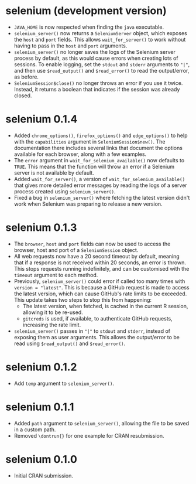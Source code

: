 # selenium (development version)

- `JAVA_HOME` is now respected when finding the `java` executable.
- `selenium_server()` now returns a `SeleniumServer` object, which exposes the
  `host` and `port` fields. This allows `wait_for_server()` to work without
  having to pass in the `host` and `port` arguments.
- `selenium_server()` no longer saves the logs of the Selenium server process
  by default, as this would cause errors when creating lots of sessions. To
  enable logging, set the `stdout` and `stderr` arguments to `"|"`, and then
  use `$read_output()` and `$read_error()` to read the output/error, as before.
- `SeleniumSession$close()` no longer throws an error if you use it twice.
  Instead, it returns a boolean that indicates if the session was already
  closed.

# selenium 0.1.4

- Added `chrome_options()`, `firefox_options()` and `edge_options()` to help
  with the `capabilities` argument in `SeleniumSession$new()`. The documentation
  there includes several links that document the options available for each
  browser, along with a few examples.
- The `error` argument in `wait_for_selenium_available()` now defaults to
  `TRUE`. This means that the function will throw an error if a Selenium server
  is not available by default.
- Added `wait_for_server()`, a version of `wait_for_selenium_available()` that
  gives more detailed error messages by reading the logs of a server process
  created using `selenium_server()`.
- Fixed a bug in `selenium_server()` where fetching the latest version
  didn't work when Selenium was preparing to release a new version.

# selenium 0.1.3

- The `browser`, `host` and `port` fields can now be used to access the browser,
  host and port of a `SeleniumSession` object.
- All web requests now have a 20 second timeout by default, meaning that if a
  response is not received within 20 seconds, an error is thrown. This stops
  requests running indefinitely, and can be customised with the `timeout`
  argument to each method.
- Previously, `selenium_server()` could error if called too many times with
  `version = "latest"`. This is because a GitHub request is made to access
  the latest version, which can cause GitHub's rate limits to be exceeded.
  This update takes two steps to stop this from happening:
  - The latest version, when fetched, is cached in the current R session,
    allowing it to be re-used.
  - `gitcreds` is used, if available, to authenticate GitHub requests,
    increasing the rate limit.
- `selenium_server()` passes in `"|"` to `stdout` and `stderr`, instead of
  exposing them as user arguments. This allows the output/error to be read
  using `$read_output()` and `$read_error()`.

# selenium 0.1.2

- Add `temp` argument to `selenium_server()`.

# selenium 0.1.1

- Added `path` argument to `selenium_server()`, allowing the file to be
  saved in a custom path.
- Removed `\dontrun{}` for one example for CRAN resubmission.

# selenium 0.1.0

- Initial CRAN submission.
